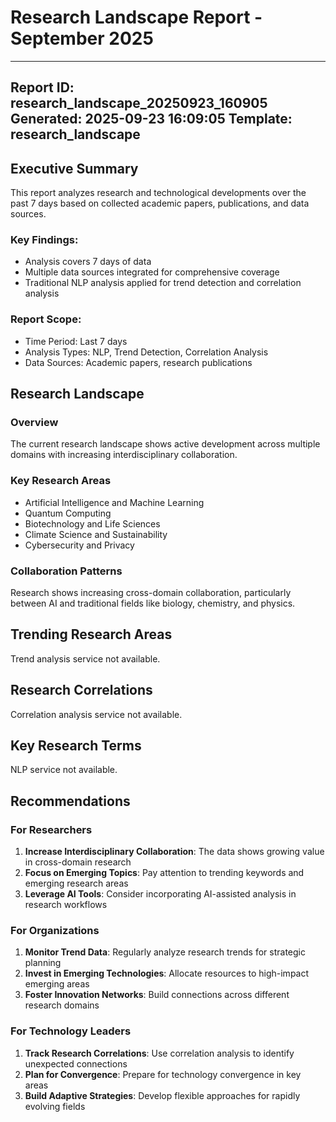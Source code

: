 # Research Landscape Report - September 2025

---
**Report ID:** research_landscape_20250923_160905
**Generated:** 2025-09-23 16:09:05
**Template:** research_landscape
---

## Executive Summary

This report analyzes research and technological developments over the past 7 days based on collected academic papers, publications, and data sources.

### Key Findings:
- Analysis covers 7 days of data
- Multiple data sources integrated for comprehensive coverage
- Traditional NLP analysis applied for trend detection and correlation analysis

### Report Scope:
- Time Period: Last 7 days
- Analysis Types: NLP, Trend Detection, Correlation Analysis
- Data Sources: Academic papers, research publications


## Research Landscape

### Overview
The current research landscape shows active development across multiple domains with increasing interdisciplinary collaboration.

### Key Research Areas
- Artificial Intelligence and Machine Learning
- Quantum Computing 
- Biotechnology and Life Sciences
- Climate Science and Sustainability
- Cybersecurity and Privacy

### Collaboration Patterns
Research shows increasing cross-domain collaboration, particularly between AI and traditional fields like biology, chemistry, and physics.


## Trending Research Areas

Trend analysis service not available.

## Research Correlations

Correlation analysis service not available.

## Key Research Terms

NLP service not available.

## Recommendations

### For Researchers
1. **Increase Interdisciplinary Collaboration**: The data shows growing value in cross-domain research
2. **Focus on Emerging Topics**: Pay attention to trending keywords and emerging research areas
3. **Leverage AI Tools**: Consider incorporating AI-assisted analysis in research workflows

### For Organizations
1. **Monitor Trend Data**: Regularly analyze research trends for strategic planning
2. **Invest in Emerging Technologies**: Allocate resources to high-impact emerging areas
3. **Foster Innovation Networks**: Build connections across different research domains

### For Technology Leaders
1. **Track Research Correlations**: Use correlation analysis to identify unexpected connections
2. **Plan for Convergence**: Prepare for technology convergence in key areas
3. **Build Adaptive Strategies**: Develop flexible approaches for rapidly evolving fields

